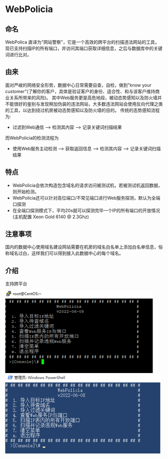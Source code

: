 # WebPolicia
## 命名
WebPolica 直译为"网站警察"，它是一个高效的跨平台的扫描违法网站的工具，现已支持扫描IP的所有端口，并访问其端口获取详细信息，之后与数据库中的关键词进行比对。

## 由来
面对严峻的网络安全形势，数据中心日常需要自查，自检，做到"know your customer"(了解你的客户，具体是验证客户的身份、适合性、和与该客户维持商业关系所带来的风险)。
其中Web服务更是高危地段，被动态势感知以及防火墙并不能很好的鉴别与发现稍加伪装的违法网站，大多数违法网站会使用反向代理之类的工具，以达到绕过机房被动态势感知以及防火墙的目的。
传统的态势感知流程为:

+ 过滤到Web通信  -->   检测其内容   -->    记录关键词扫描结果

而WebPolicia的检测流程为

+ 使用Web服务主动检测  -->  获取返回信息  -->  检测其内容  -->  记录关键词扫描结果

## 特点
+ WebPolicia会依次构造包含域名的请求访问被测试机，若被测试机返回数据，则开始检测。
+ WebPolicia还可以针对高位端口/不常见端口进行Web服务探测，默认为全端口探测
+ 在全端口探测模式下，平均20s就可以探测完毕一个IP的所有端口的开放情况 (主机配置 Xeon Gold 6140 @ 2.3Ghz)





## 注意事项
国内的数据中心使用域名建设网站需要在机房的域名白名单上添加白名单信息，俗称域名过白，这样我们可以得到接入此数据中心的每个域名。

## 介绍
支持跨平台

![UI界面](https://github.com/52icon/webpolicia/raw/main/UI_Linux.png)
![UI界面](https://github.com/52icon/webpolicia/raw/main/UI_Windows.png)
